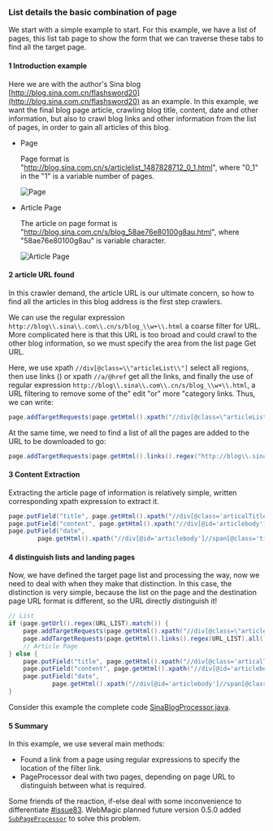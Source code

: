 ### List details the basic combination of page

We start with a simple example to start. For this example, we have a list of pages, this list tab page to show the form that we can traverse these tabs to find all the target page.

#### 1 Introduction example

Here we are with the author's Sina blog [http://blog.sina.com.cn/flashsword20](http://blog.sina.com.cn/flashsword20) as an example. In this example, we want the final blog page article, crawling blog title, content, date and other information, but also to crawl blog links and other information from the list of pages, in order to gain all articles of this blog.

* Page

	Page format is "http://blog.sina.com.cn/s/articlelist_1487828712_0_1.html", where "0_1" in the "1" is a variable number of pages.

	![Page](http://webmagic.qiniudn.com/oscimages/193620_Hr9E_190591.png)

* Article Page

	The article on page format is "http://blog.sina.com.cn/s/blog_58ae76e80100g8au.html", where "58ae76e80100g8au" is variable character.

	![Article Page](http://webmagic.qiniudn.com/oscimages/193102_ZleC_190591.png)

#### 2 article URL found

In this crawler demand, the article URL is our ultimate concern, so how to find all the articles in this blog address is the first step crawlers.

We can use the regular expression `http://blog\\.sina\\.com\\.cn/s/blog_\\w+\\.html` a coarse filter for URL. More complicated here is that this URL is too broad and could crawl to the other blog information, so we must specify the area from the list page Get URL.

Here, we use xpath `//div[@class=\\"articleList\\"]` select all regions, then use links () or xpath `//a/@href` get all the links, and finally the use of regular expression `http://blog\\.sina\\.com\\.cn/s/blog_\\w+\\.html`, a URL filtering to remove some of the" edit "or" more "category links. Thus, we can write:

```java
page.addTargetRequests(page.getHtml().xpath("//div[@class=\"articleList\"]").links().regex("http://blog\\.sina\\.com\\.cn/s/blog_\\w+\\.html").all());
```

At the same time, we need to find a list of all the pages are added to the URL to be downloaded to go:

```java
page.addTargetRequests(page.getHtml().links().regex("http://blog\\.sina\\.com\\.cn/s/articlelist_1487828712_0_\\d+\\.html").all());
```

#### 3 Content Extraction

Extracting the article page of information is relatively simple, written corresponding xpath expression to extract it.

```java
page.putField("title", page.getHtml().xpath("//div[@class='articalTitle']/h2"));
page.putField("content", page.getHtml().xpath("//div[@id='articlebody']//div[@class='articalContent']"));
page.putField("date",
        page.getHtml().xpath("//div[@id='articlebody']//span[@class='time SG_txtc']").regex("\\((.*)\\)"));
```

#### 4 distinguish lists and landing pages

Now, we have defined the target page list and processing the way, now we need to deal with when they make that distinction. In this case, the distinction is very simple, because the list on the page and the destination page URL format is different, so the URL directly distinguish it!

```java
// List
if (page.getUrl().regex(URL_LIST).match()) {
    page.addTargetRequests(page.getHtml().xpath("//div[@class=\"articleList\"]").links().regex(URL_POST).all());
    page.addTargetRequests(page.getHtml().links().regex(URL_LIST).all());
    // Article Page
} else {
    page.putField("title", page.getHtml().xpath("//div[@class='articalTitle']/h2"));
    page.putField("content", page.getHtml().xpath("//div[@id='articlebody']//div[@class='articalContent']"));
    page.putField("date",
            page.getHtml().xpath("//div[@id='articlebody']//span[@class='time SG_txtc']").regex("\\((.*)\\)"));
}
```

Consider this example the complete code [SinaBlogProcessor.java](https://github.com/code4craft/webmagic/blob/master/webmagic-samples/src/main/java/us/codecraft/webmagic/samples/SinaBlogProcessor.java).

#### 5 Summary

In this example, we use several main methods:

* Found a link from a page using regular expressions to specify the location of the filter link.
* PageProcessor deal with two pages, depending on page URL to distinguish between what is required.

Some friends of the reaction, if-else deal with some inconvenience to differentiate [#issue83](https://github.com/code4craft/webmagic/issues/83). WebMagic planned future version 0.5.0 added [`SubPageProcessor`](https://github.com/code4craft/webmagic/blob/master/webmagic-extension/src/main/java/us/codecraft/webmagic/handler/SubPageProcessor.java) to solve this problem.
